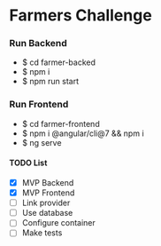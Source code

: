 # Farmers Challenge

### Run Backend
- $ cd farmer-backed
- $ npm i
- $ npm run start

### Run Frontend
- $ cd farmer-frontend
- $ npm i @angular/cli@7 && npm i
- $ ng serve


#### TODO List

- [x] MVP Backend
- [x] MVP Frontend
- [ ] Link provider
- [ ] Use database
- [ ] Configure container
- [ ] Make tests
